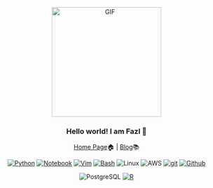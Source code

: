 <div align="center">
<img align="center" alt="GIF" height="250px" src="https://media.giphy.com/media/du3J3cXyzhj75IOgvA/giphy.gif" />

### Hello world! I am Fazl 👋

[Home Page](https://fbarez.github.io/)🏠  | [Blog](https://fbarez.github.io/year-archive/)📚

[![Python](https://img.shields.io/badge/-Python-fff?&logo=python)](https://github.com/fbarez?tab=repositories&q=&type=&language=python)
[![Notebook](https://img.shields.io/badge/-jupyternotebook-fff?&logo=notebook)](https://github.com/fbarez?tab=repositories&q=&type=&language=Notebook)
[![Vim](https://img.shields.io/badge/-vim-fff?&logo=vim)](https://github.com/fbarez?tab=repositories&q=&type=&language=Vim)
[![Bash](https://img.shields.io/badge/-bash-fff?&logo=bash)](https://github.com/fbarez?tab=repositories&q=&type=&language=bash)
![Linux](https://img.shields.io/badge/-Linux-fff?&logo=linux&logoColor=000)
![AWS](https://img.shields.io/badge/-AWS-fff?&logo=Amazon-AWS&logoColor=232F3E)
[![git](https://img.shields.io/badge/-git-fff?&logo=git)](https://github.com/fbarez?tab=repositories&q=&type=&language=git)
[![Github](https://img.shields.io/badge/-github-fff?&logo=Github)](https://github.com/fbarez?tab=repositories&q=&type=&language=github)

![PostgreSQL](https://img.shields.io/badge/-PostgreSQL-fff?&logo=PostgreSQL&logoColor=336791)
[![R](https://img.shields.io/badge/-Rstudio-fff?&logo=Rstudio)](https://github.com/fbarez?tab=repositories&q=&type=&language=R)
<!--
**fbarez/fbarez** is a ✨ _special_ ✨ repository because its `README.md` (this file) appears on your GitHub profile.

Here are some ideas to get you started:

- 🔭 I’m currently working on ...
- 🌱 I’m currently learning ...
- 👯 I’m looking to collaborate on ...
- 🤔 I’m looking for help with ...
- 💬 Ask me about ...
- 📫 How to reach me: ...
- 😄 Pronouns: ...
- ⚡ Fun fact: ...
-->
